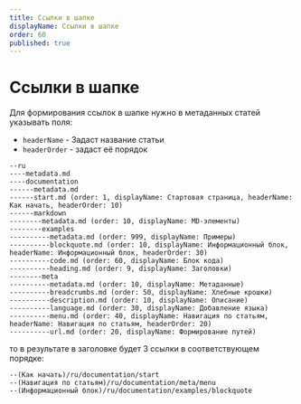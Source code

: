 ```yaml
---
title: Ссылки в шапке
displayName: Ссылки в шапке
order: 60
published: true
---
```


# Ссылки в шапке

Для формирования ссылок в шапке нужно в метаданных статей указывать поля:
- `headerName` - Задаст название статьи
- `headerOrder` - задаст её порядок

```aiignore
--ru
----metadata.md
----documentation
------metadata.md
------start.md (order: 1, displayName: Стартовая страница, headerName: Как начать, headerOrder: 10)
------markdown
--------metadata.md (order: 10, displayName: MD-элементы)
--------examples
----------metadata.md (order: 999, displayName: Примеры)
----------blockquote.md (order: 10, displayName: Информационный блок, headerName: Информационный блок, headerOrder: 30)
----------code.md (order: 60, displayName: Блок кода)
----------heading.md (order: 9, displayName: Заголовки)
--------meta
----------metadata.md (order: 10, displayName: Метаданные)
----------breadcrumbs.md (order: 50, displayName: Хлебные крошки)
----------description.md (order: 10, displayName: Описание)
----------language.md (order: 30, displayName: Добавление языка)
----------menu.md (order: 40, displayName: Навигация по статьям, headerName: Навигация по статьям, headerOrder: 20)
----------url.md (order: 20, displayName: Формирование путей)
```

то в результате в заголовке будет 3 ссылки в соответствующем порядке:
```aiignore
--(Как начать)/ru/documentation/start
--(Навигация по статьям)/ru/documentation/meta/menu
--(Информационный блок)/ru/documentation/examples/blockquote
```
